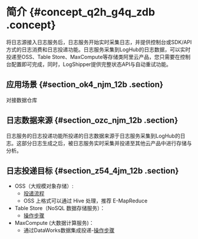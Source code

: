 # 简介 {#concept_q2h_g4q_zdb .concept}

将日志源接入日志服务后，日志服务开始实时采集日志，并提供控制台或SDK/API方式的日志消费和日志投递功能。日志服务采集到LogHub的日志数据，可以实时投递至OSS、Table Store、MaxCompute等存储类阿里云产品，您只需要在控制台配置即可完成，同时，LogShipper提供完整状态API与自动重试功能。

## 应用场景 {#section_ok4_njm_12b .section}

对接数据仓库

## 日志数据来源 {#section_ozc_njm_12b .section}

日志服务的日志投递功能所投递的日志数据来源于日志服务采集到LogHub的日志。这部分日志生成之后，被日志服务实时采集并投递至其他云产品中进行存储与分析。

## 日志投递目标 {#section_z54_4jm_12b .section}

-   OSS（大规模对象存储）:
    -   [投递流程](intl.zh-CN/用户指南/数据投递/投递日志到OSS/投递流程.md)
    -   OSS 上格式可以通过 Hive 处理，推荐 E-MapReduce
-   Table Store（NoSQL 数据存储服务）：
    -   [操作步骤](https://www.alibabacloud.com/help/doc-detail/42982.htm)
-   MaxCompute \(大数据计算服务\)：
    -   通过DataWorks数据集成投递-[操作步骤](https://www.alibabacloud.com/help/doc-detail/68322.htm)

